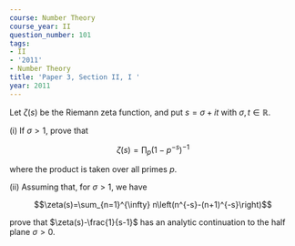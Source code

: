 ```yaml
---
course: Number Theory
course_year: II
question_number: 101
tags:
- II
- '2011'
- Number Theory
title: 'Paper 3, Section II, I '
year: 2011
---
```




Let $\zeta(s)$ be the Riemann zeta function, and put $s=\sigma+i t$ with $\sigma, t \in \mathbb{R}$.

(i) If $\sigma>1$, prove that

$$\zeta(s)=\prod_{p}\left(1-p^{-s}\right)^{-1}$$

where the product is taken over all primes $p$.

(ii) Assuming that, for $\sigma>1$, we have

$$\zeta(s)=\sum_{n=1}^{\infty} n\left(n^{-s}-(n+1)^{-s}\right)$$

prove that $\zeta(s)-\frac{1}{s-1}$ has an analytic continuation to the half plane $\sigma>0$.